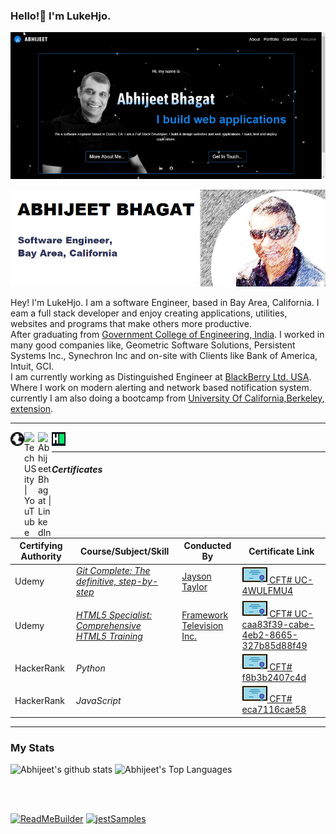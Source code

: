 ### Hello!👋 I'm LukeHjo.
<div align="center">
  <a href="https://lukehjo.rocks/" target="_blank">
    <img src="https://raw.githubusercontent.com/bhagatabhijeet/bhagatabhijeet/master/images/portfolio.gif" alt="full browser demo gif"/>
  </a>
</div>

![intro](https://raw.githubusercontent.com/bhagatabhijeet/bhagatabhijeet/master/images/intro.png)


Hey! I'm LukeHjo. I am a software Engineer, based in Bay Area, California. I eam a full stack developer and enjoy creating applications, utilities, websites and programs that make others more productive.<br/>
After graduating from [Government College of Engineering, India](http://geca.ac.in/home.aspx). I worked in many good companies like, Geometric Software Solutions, Persistent Systems Inc., Synechron Inc and on-site with Clients like Bank of America, Intuit, GCI.<br/>
I am currently working as Distinguished Engineer at [BlackBerry Ltd. USA](https://www.blackberry.com/us/en). Where I work on modern alerting and network based notification system.
currently I am also doing a bootcamp from [University Of California,Berkeley, extension](https://extension.berkeley.edu/).<br/>

---

[<img align="left" alt="Abhijeet's Portfolio" width="22px" src="https://raw.githubusercontent.com/iconic/open-iconic/master/svg/globe.svg" />](https://bhagatabhijeet.github.io/portfolio/index.html)
[<img align="left" alt="TechUSity | YouTube" width="22px" src="https://cdn.jsdelivr.net/npm/simple-icons@v3/icons/youtube.svg" />](https://www.youtube.com/channel/UCuxFmC9ukxD82Wcw05K6jSg)
[<img align="left" alt="Abhijeet Bhagat | LinkedIn" width="22px" src="https://cdn.jsdelivr.net/npm/simple-icons@v3/icons/linkedin.svg" />](https://www.linkedin.com/in/abhijeetbhagat/)
[<img align="left" alt="Abhijeet Bhagat | Hackerrank" width="22px" height="22px" src="https://github.com/bhagatabhijeet/bhagatabhijeet/raw/master/images/hackerrank.png" />](https://www.hackerrank.com/bhagat_abhijeet/)

<br/>

---

##### Certificates

|Certifying Authority|Course/Subject/Skill|Conducted By|Certificate Link|
| --- | --- | --- | --- |
|Udemy|*[Git Complete: The definitive, step-by-step](https://www.udemy.com/course/git-complete/)*|[Jayson Taylor](https://www.udemy.com/user/jasontaylor22/)|<a href="https://www.udemy.com/certificate/UC-4WULFMU4/" target="_blank"><img src="https://github.com/bhagatabhijeet/bhagatabhijeet/raw/master/images/cft.png"></img> CFT# UC-4WULFMU4</a>|
|Udemy|*[HTML5 Specialist: Comprehensive HTML5 Training](https://www.udemy.com/course/html5-specialist//)*|[Framework Television Inc.](https://www.udemy.com/course/html5-specialist/#instructor-1/)|<a href="https://www.udemy.com/certificate/UC-caa83f39-cabe-4eb2-8665-327b85d88f49" target="_blank"><img src="https://github.com/bhagatabhijeet/bhagatabhijeet/raw/master/images/cft.png"></img> CFT# UC-caa83f39-cabe-4eb2-8665-327b85d88f49</a>|
|HackerRank|*Python*| |<a href="https://www.hackerrank.com/certificates/f8b3b2407c4d" target="_blank"><img src="https://github.com/bhagatabhijeet/bhagatabhijeet/raw/master/images/cft.png"></img> CFT# f8b3b2407c4d</a>|
|HackerRank|*JavaScript*| |<a href="https://www.hackerrank.com/certificates/eca7116cae58" target="_blank"><img src="https://github.com/bhagatabhijeet/bhagatabhijeet/raw/master/images/cft.png"></img> CFT# eca7116cae58</a>|


---

### My Stats

![Abhijeet's github stats](https://github-readme-stats.vercel.app/api?username=bhagatabhijeet&show_icons=true&icon_color=32365b&bg_color=90,ffffff,ffffff,ffffff,ffffff,ffffff,0e81e0)
![Abhijeet's Top Languages](https://github-readme-stats.vercel.app/api/top-langs/?username=bhagatabhijeet&bg_color=90,ffffff,ffffff,ffffff,ffffff,ffffff,0e81e0)

<br />



<br />

[![ReadMeBuilder](https://github-readme-stats.vercel.app/api/pin/?username=bhagatabhijeet&repo=readmebuilder)](https://github.com/bhagatabhijeet/readmebuilder)
[![jestSamples](https://github-readme-stats.vercel.app/api/pin/?username=bhagatabhijeet&repo=jestSamples)](https://github.com/bhagatabhijeet/jestSamples)

<!--
**bhagatabhijeet/bhagatabhijeet** is a ✨ _special_ ✨ repository because its `README.md` (this file) appears on your GitHub profile.

Here are some ideas to get you started:
- 🔭 I’m currently working on ...
- 🌱 I’m currently learning ...
- 👯 I’m looking to collaborate on ...
- 🤔 I’m looking for help with ...
- 💬 Ask me about ...
- 📫 How to reach me: ...
- 😄 Pronouns: ...
- ⚡ Fun fact: ...
-->